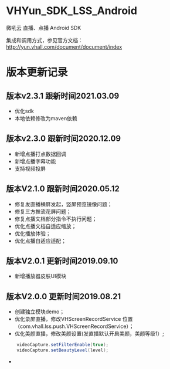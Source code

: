 # VHYun_SDK_LSS_Android
微吼云 直播、点播 Android SDK  

集成和调用方式，参见官方文档：http://yun.vhall.com/document/document/index

# 版本更新记录
## 版本v2.3.1 跟新时间2021.03.09
* 优化sdk
* 本地依赖修改为maven依赖


## 版本v2.3.0 跟新时间2020.12.09
* 新增点播打点数据回调
* 新增点播字幕功能
* 支持视频投屏

## 版本V2.1.0 跟新时间2020.05.12
* 修复发直播横屏发起，竖屏预览镜像问题；
* 修复三方推流花屏问题；
* 修复点播文档部分指令不执行问题；
* 优化点播文档自适应缩放；
* 优化播放体验；
* 优化点播自适应适配；

## 版本V2.0.1 更新时间2019.09.10
* 新增播放器皮肤UI模块  

## 版本V2.0.0 更新时间2019.08.21
* 创建独立模块demo；
* 优化录屏直播，修改VHScreenRecordService 位置（com.vhall.lss.push.VHScreenRecordService）；
* 优化美颜直播，修改美颜设置(发直播默认开启美颜，美颜等级1）;  

```Java
    videoCapture.setFilterEnable(true);
    videoCapture.setBeautyLevel(level);
```
* 

